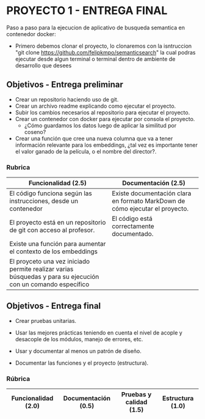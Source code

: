 # PROYECTO 1 - ENTREGA FINAL

Paso a paso para la ejecucion de aplicativo de busqueda semantica en contenedor docker:

- Primero debemos clonar el proyecto, lo clonaremos con la isntruccion "git clone https://github.com/felipkmpo/semanticsearch" la cual podras ejecutar desde algun terminal
o terminal dentro de ambiente de desarrollo que desees

## Objetivos - Entrega preliminar

- Crear un repositorio haciendo uso de git.
- Crear un archivo readme explicando como ejecutar el proyecto.
- Subir los cambios necesarios al repositorio para ejecutar el proyecto.
- Crear un contenedor con docker para ejecutar por consola el proyecto.
    - ¿Cómo guardamos los datos luego de aplicar la similitud por coseno?
- Crear una función que cree una nueva columna que va a tener información relevante para los embeddings, ¿tal vez es importante tener el valor ganado de la película, o el nombre del director?.

### Rubrica
| Funcionalidad (2.5)   | Documentación    (2.5)   |
| ------------ | ------------ | 
| El código funciona según las instrucciones, desde un contenedor | Existe documentación clara en formato MarkDown de cómo ejecutar el proyecto. | 
| El proyecto está en un repositorio de git con acceso al profesor. | El código está correctamente documentado. | 
|Existe una función para aumentar el contexto de los embeddings | |
|El proyceto una vez iniciado permite realizar varias búsquedas y para su ejecución con un comando específico||

## Objetivos - Entrega final
- Crear pruebas unitarias.

- Usar las mejores prácticas teniendo en cuenta el nivel de acople y desacople de los módulos, manejo de errores, etc.
- Usar y documentar al menos un patrón de diseño.
- Documentar las funciones y el proyecto (estructura).

### Rúbrica
| Funcionalidad (2.0)   | Documentación    (0.5)   | Pruebas y calidad (1.5) | Estructura (1.0) |
| ------------ | ------------ | ------------ | ------------ | 
